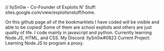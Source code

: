 // IlySn0w - Co-Founder of Exploits N' Stuff: sites.google.com/view/exploitsnstuff/home.

On this github page all of the bookmarklets I have coded will be visible and able to be copied! Some of them are school exploits and others are just quality of life.
I code mainly in javascript and python. Currently learning Node.JS, HTML, and CSS. 
My Discord: IlySn0w#0823
Current Project: Learning Node.JS to program a proxy. 
